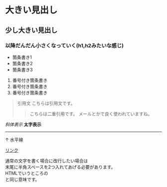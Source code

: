 # 大きい見出し
## 少し大きい見出し
### 以降だんだん小さくなっていく(h1,h2みたいな感じ)

- 箇条書き1
- 箇条書き2
- 箇条書き3

1. 番号付き箇条書き
1. 番号付き箇条書き
1. 番号付き箇条書き

> 引用文
> こちらは引用文です。
>> こちらは二重引用です。
>> メールとかで良く使われていますね。

*斜体表示*
**太字表示**


---
↑ 水平線

[リンク](https://www.morijyobi.ac.jp)


通常の文字を書く場合に改行したい場合は  
末尾に半角スペースを2つ入れてあげる必要があります。  
HTMLでいうところの<br>と同じ意味です。  
